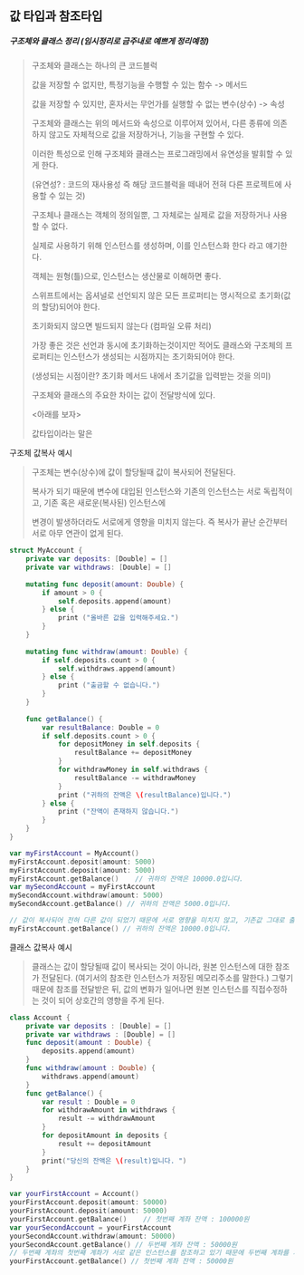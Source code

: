 ## 값 타입과 참조타입

##### 구조체와 클래스 정리 (임시정리로 금주내로 예쁘게 정리예정)

>구조체와 클래스는 하나의 큰 코드블럭
>
>값을 저장할 수 없지만, 특정기능을 수행할 수 있는 함수 -> 메서드
>
>값을 저장할 수 있지만, 혼자서는 무언가를 실행할 수 없는 변수(상수) -> 속성
>
>구조체와 클래스는 위의 메서드와 속성으로 이루어져 있어서, 다른 종류에 의존하지 않고도 자체적으로 값을 저장하거나, 기능을 구현할 수 있다.
>
>이러한 특성으로 인해 구조체와 클래스는 프로그래밍에서 유연성을 발휘할 수 있게 한다.
>
>(유연성? : 코드의 재사용성 즉 해당 코드블럭을 떼내어 전혀 다른 프로젝트에 사용할 수 있는 것)
>
>구조체나 클래스는 객체의 정의일뿐, 그 자체로는 실제로 값을 저장하거나 사용할 수 없다.
>
>실제로 사용하기 위해 인스턴스를 생성하며, 이를 인스턴스화 한다 라고 얘기한다.
>
>객체는 원형(틀)으로, 인스턴스는 생산물로 이해하면 좋다.
>
>스위프트에서는 옵셔널로 선언되지 않은 모든 프로퍼티는 명시적으로 초기화(값의 할당)되어야 한다.
>
>초기화되지 않으면 빌드되지 않는다 (컴파일 오류 처리)
>
>가장 좋은 것은 선언과 동시에 초기화하는것이지만 적어도 클래스와 구조체의 프로퍼티는 인스턴스가 생성되는 시점까지는 초기화되어야 한다.
>
>(생성되는 시점이란? 초기화 메서드 내에서 초기값을 입력받는 것을 의미)
>
>구조체와 클래스의 주요한 차이는 값이 전달방식에 있다.
>
><아래를 보자>
>
>값타입이라는 말은 



구조체 값복사 예시

>구조체는 변수(상수)에 값이 할당될때 값이 복사되어 전달된다.
>
>복사가 되기 때문에 변수에 대입된 인스턴스와 기존의 인스턴스는 서로 독립적이고, 기존 혹은 새로운(복사된) 인스턴스에
>
>변경이 발생하더라도 서로에게 영향을 미치지 않는다. 즉 복사가 끝난 순간부터 서로 아무 연관이 없게 된다.

```swift
struct MyAccount {
    private var deposits: [Double] = []
    private var withdraws: [Double] = []
   
    mutating func deposit(amount: Double) {
        if amount > 0 {
            self.deposits.append(amount)
        } else {
            print ("올바른 값을 입력해주세요.")
        }
    }
    
    mutating func withdraw(amount: Double) {
        if self.deposits.count > 0 {
            self.withdraws.append(amount)
        } else {
            print ("출금할 수 없습니다.")
        }
    }
    
    func getBalance() {
        var resultBalance: Double = 0
        if self.deposits.count > 0 {
            for depositMoney in self.deposits {
                resultBalance += depositMoney
            }
            for withdrawMoney in self.withdraws {
                resultBalance -= withdrawMoney
            }
            print ("귀하의 잔액은 \(resultBalance)입니다.")
        } else {
            print ("잔액이 존재하지 않습니다.")
        }
    }
}

var myFirstAccount = MyAccount()
myFirstAccount.deposit(amount: 5000)
myFirstAccount.deposit(amount: 5000)
myFirstAccount.getBalance()    // 귀하의 잔액은 10000.0입니다.
var mySecondAccount = myFirstAccount
mySecondAccount.withdraw(amount: 5000)
mySecondAccount.getBalance() // 귀하의 잔액은 5000.0입니다.

// 값이 복사되어 전혀 다른 값이 되었기 때문에 서로 영향을 미치지 않고, 기존값 그대로 출력된다.
myFirstAccount.getBalance() // 귀하의 잔액은 10000.0입니다.
```



클래스 값복사 예시

> 클래스는 값이 할당될때 값이 복사되는 것이 아니라, 원본 인스턴스에 대한 참조가 전달된다. (여기서의 참조란 인스턴스가 저장된 메모리주소를 말한다.) 그렇기 때문에 참조를 전달받은 뒤, 값의 변화가 일어나면 원본 인스턴스를 직접수정하는 것이 되어 상호간의 영향을 주게 된다.

```swift
class Account {
    private var deposits : [Double] = []
    private var withdraws : [Double] = []
    func deposit(amount : Double) {
        deposits.append(amount)
    }
    func withdraw(amount : Double) {
        withdraws.append(amount)
    }
    func getBalance() {
        var result : Double = 0
        for withdrawAmount in withdraws {
            result -= withdrawAmount
        }
        for depositAmount in deposits {
            result += depositAmount
        }
        print("당신의 잔액은 \(result)입니다. ")
    }
}

var yourFirstAccount = Account()
yourFirstAccount.deposit(amount: 50000)
yourFirstAccount.deposit(amount: 50000)
yourFirstAccount.getBalance()    // 첫번째 계좌 잔액 : 100000원
var yourSecondAccount = yourFirstAccount
yourSecondAccount.withdraw(amount: 50000)
yourSecondAccount.getBalance() // 두번째 계좌 잔액 : 50000원
// 두번째 계좌의 첫번째 계좌가 서로 같은 인스턴스를 참조하고 있기 때문에 두번째 계좌를 차감한만큼 첫번째 계좌가 변화
yourFirstAccount.getBalance() // 첫번째 계좌 잔액 : 50000원
```

